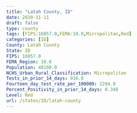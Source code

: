 ```yaml
---
title: "Latah County, ID"
date: 2020-11-11
draft: false
type: county
tags: [FIPS:16057.0,FEMA:10.0,Micropolitan,Red]
categories: [ID]
County: Latah County
State: ID
FIPS: 16057.0
FEMA_Region: 10.0
Population: 40108.0
NCHS_Urban_Rural_Classification: Micropolitan
Tests_in_prior_14_days: 916.0
Fourteen_day_test_rate_per_100000: 2284.0
Percent_Positivity_in_prior_14_days: 0.348
Level: Red
url: /states/ID/latah-county
---
```



